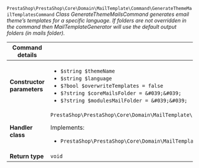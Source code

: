 `PrestaShop\PrestaShop\Core\Domain\MailTemplate\Command\GenerateThemeMailTemplatesCommand`
_Class GenerateThemeMailsCommand generates email theme&#8217;s templates for a specific language. If folders are not overridden in the command then MailTemplateGenerator will use the default output folders (in mails folder)._

| Command details            |    |
| -------------------------- | -- |
| **Constructor parameters** | <ul> <li>`$string $themeName`</li>  <li>`$string $language`</li>  <li>`$?bool $overwriteTemplates = false`</li>  <li>`$?string $coreMailsFolder = &#039;&#039;`</li>  <li>`$?string $modulesMailFolder = &#039;&#039;`</li> </ul> |
| **Handler class**          | `PrestaShop\PrestaShop\Core\Domain\MailTemplate\CommandHandler\GenerateThemeMailTemplatesCommandHandler`  <p> Implements: </p> <ul>  <li>`PrestaShop\PrestaShop\Core\Domain\MailTemplate\CommandHandler\GenerateThemeMailTemplatesCommandHandlerInterface`</li>  |
| **Return type** |  `void`  |
